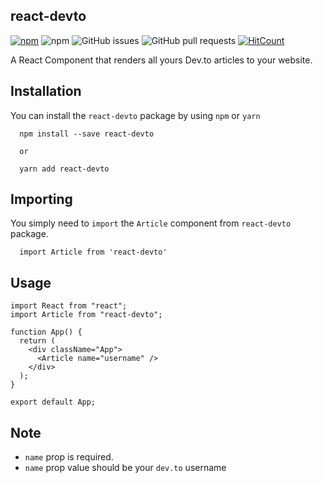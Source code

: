 ## react-devto

[![npm](https://img.shields.io/npm/v/react-devto.svg)](https://www.npmjs.com/package/react-devto)
![npm](https://img.shields.io/npm/dw/react-devto.svg)
![GitHub issues](https://img.shields.io/github/issues/devaman/react-devto.svg)
![GitHub pull requests](https://img.shields.io/github/issues-pr/devaman/react-devto.svg)
[![HitCount](http://hits.dwyl.io/devaman/react-devto.svg)](http://hits.dwyl.io/devaman/react-devto)

A React Component that renders all yours Dev.to articles to your website.

## Installation

You can install the `react-devto` package by using `npm` or `yarn`

```
  npm install --save react-devto

  or

  yarn add react-devto

```

## Importing

You simply need to `import` the `Article` component from `react-devto` package.

```
  import Article from 'react-devto'
```

## Usage

```
import React from "react";
import Article from "react-devto";

function App() {
  return (
    <div className="App">
      <Article name="username" />
    </div>
  );
}

export default App;
```

## Note

- `name` prop is required.
- `name` prop value should be your `dev.to` username
